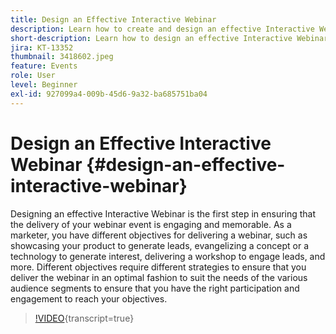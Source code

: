 ```yaml
---
title: Design an Effective Interactive Webinar
description: Learn how to create and design an effective Interactive Webinar
short-description: Learn how to design an effective Interactive Webinar, the first step in ensuring your webinar event is engaging and memorable.
jira: KT-13352
thumbnail: 3418602.jpeg
feature: Events
role: User
level: Beginner
exl-id: 927099a4-009b-45d6-9a32-ba685751ba04
---
```

# Design an Effective Interactive Webinar {#design-an-effective-interactive-webinar}

Designing an effective Interactive Webinar is the first step in ensuring that the delivery of your webinar event is engaging and memorable. As a marketer, you have different objectives for delivering a webinar, such as showcasing your product to generate leads, evangelizing a concept or a technology to generate interest, delivering a workshop to engage leads, and more. Different objectives require different strategies to ensure that you deliver the webinar in an optimal fashion to suit the needs of the various audience segments to ensure that you have the right participation and engagement to reach your objectives.

>[!VIDEO](https://video.tv.adobe.com/v/3418602?quality=12&learn=on){transcript=true}
